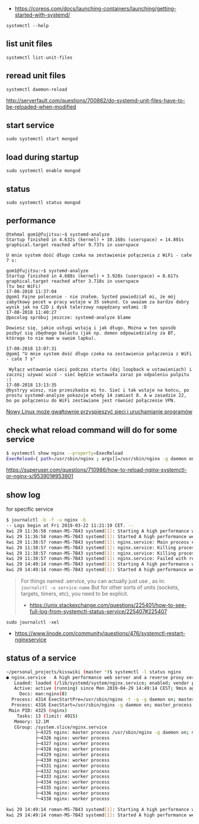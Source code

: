 - https://coreos.com/docs/launching-containers/launching/getting-started-with-systemd/

`systemctl --help`

## list unit files

`systemctl list-unit-files`

## reread unit files

`systemctl daemon-reload`

http://serverfault.com/questions/700862/do-systemd-unit-files-have-to-be-reloaded-when-modified

## start service

`sudo systemctl start mongod`

## load during startup

`sudo systemctl enable mongod`

## status

`sudo systemctl status mongod`

## performance

```
@tehmal gom1@fujitsu:~$ systemd-analyze
Startup finished in 4.632s (kernel) + 10.168s (userspace) = 14.801s
graphical.target reached after 9.737s in userspace

U mnie system dość długo czeka na zestawienie połączenia z WiFi - całe 7 s:

gom1@fujitsu:~$ systemd-analyze
Startup finished in 4.688s (kernel) + 3.928s (userspace) = 8.617s
graphical.target reached after 3.718s in userspace
(tu bez WiFi)
17-08-2018 11:37:04
@gom1 Fajne polecenie - nie znałem. Systed powiedział mi, że mój zabytkowy pecet w pracy wstaje w 35 sekund. Co uważam za bardzo dobry wynik jak na C2D i dysk talerzowy napędzany wołami :D
17-08-2018 11:40:27
@pocolog spróbuj jeszcze: systemd-analyze blame

Dowiesz się, jakie usługi wstają i jak długo. Można w ten sposób pozbyć się zbędnego balastu (jak np. demon odpowiedzialny za BT, którego to nie mam w swoim lapku).

17-08-2018 13:07:31
@gom1 "U mnie system dość długo czeka na zestawienie połączenia z WiFi - całe 7 s"

 Wyłącz wstawanie sieci podczas startu (daj loopback w ustawieniach) i zacznij używać wicd - sieć będzie wstawała zaraz po odpaleniu pulpitu :)
17-08-2018 13:13:35
@bystryy wiesz, nie przeszkadza mi to. Sieć i tak wstaje na końcu, po prostu systemd-analyze pokazuje wtedy 14 zamiast 8. A w zasadzie 22, bo po połączeniu do WiFi zestawiane jest również połączenie VPN.
```

[Nowy Linux może gwałtownie przyspieszyć sieci i uruchamianie programów](https://www.dobreprogramy.pl/Nowy-Linux-moze-gwaltownie-przyspieszyc-sieci-i-uruchamianie-programow,News,89965.html#komentarz-2483791)

## check what reload command will do for some service

```bash
$ systemctl show nginx --property=ExecReload
ExecReload={ path=/usr/sbin/nginx ; argv[]=/usr/sbin/nginx -g daemon on; master_process on; -s reload ; ignore_errors=no ; start_time=[n/a] ; stop_time=[n/a] ; pid=0 ; code=(null) ; status=0/0 }
```

https://superuser.com/questions/710986/how-to-reload-nginx-systemctl-or-nginx-s/953901#953901

## show log

for specific service

```bash
$ journalctl -b -f -u nginx -b
-- Logs begin at Fri 2019-03-22 11:21:19 CET. --
kwi 29 11:36:58 roman-MS-7B43 systemd[1]: Starting A high performance web server and a reverse proxy server...
kwi 29 11:36:58 roman-MS-7B43 systemd[1]: Started A high performance web server and a reverse proxy server.
kwi 29 11:38:57 roman-MS-7B43 systemd[1]: nginx.service: Main process exited, code=killed, status=9/KILL
kwi 29 11:38:57 roman-MS-7B43 systemd[1]: nginx.service: Killing process 21775 (nginx) with signal SIGKILL.
kwi 29 11:38:57 roman-MS-7B43 systemd[1]: nginx.service: Killing process 21777 (nginx) with signal SIGKILL.
kwi 29 11:38:57 roman-MS-7B43 systemd[1]: nginx.service: Failed with result 'signal'.
kwi 29 14:49:14 roman-MS-7B43 systemd[1]: Starting A high performance web server and a reverse proxy server...
kwi 29 14:49:14 roman-MS-7B43 systemd[1]: Started A high performance web server and a reverse proxy server.
```

>For things named <something>.service, you can actually just use <something>, as in:
>`journalctl -u service-name`
> But for other sorts of units (sockets, targets, timers, etc), you need to be explicit.
>- https://unix.stackexchange.com/questions/225401/how-to-see-full-log-from-systemctl-status-service/225407#225407

`sudo journalctl -xel`

- https://www.linode.com/community/questions/476/systemctl-restart-nginxservice

## status of a service

```bash
~/personal_projects/kisswiki (master *)$ systemctl -l status nginx
● nginx.service - A high performance web server and a reverse proxy server
   Loaded: loaded (/lib/systemd/system/nginx.service; enabled; vendor preset: enabled)
   Active: active (running) since Mon 2019-04-29 14:49:14 CEST; 9min ago
     Docs: man:nginx(8)
  Process: 4314 ExecStartPre=/usr/sbin/nginx -t -q -g daemon on; master_process on; (code=exited, status=0/SUCCESS)
  Process: 4316 ExecStart=/usr/sbin/nginx -g daemon on; master_process on; (code=exited, status=0/SUCCESS)
 Main PID: 4325 (nginx)
    Tasks: 13 (limit: 4915)
   Memory: 12.1M
   CGroup: /system.slice/nginx.service
           ├─4325 nginx: master process /usr/sbin/nginx -g daemon on; master_process on;
           ├─4326 nginx: worker process
           ├─4327 nginx: worker process
           ├─4328 nginx: worker process
           ├─4329 nginx: worker process
           ├─4330 nginx: worker process
           ├─4331 nginx: worker process
           ├─4332 nginx: worker process
           ├─4333 nginx: worker process
           ├─4334 nginx: worker process
           ├─4335 nginx: worker process
           ├─4336 nginx: worker process
           └─4338 nginx: worker process

kwi 29 14:49:14 roman-MS-7B43 systemd[1]: Starting A high performance web server and a reverse proxy server...
kwi 29 14:49:14 roman-MS-7B43 systemd[1]: Started A high performance web server and a reverse proxy server.
```
